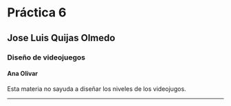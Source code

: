 # Práctica 6

## Jose Luis Quijas Olmedo

### Diseño de videojuegos


#### Ana Olivar

Esta materia no sayuda a diseñar los niveles de los videojugos.

---
